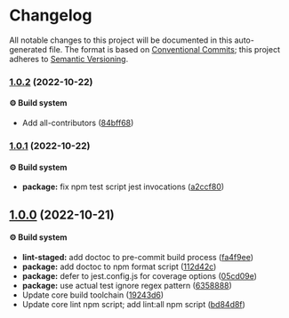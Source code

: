 # Changelog

All notable changes to this project will be documented in this auto-generated
file. The format is based on [Conventional Commits][1]; this project adheres to
[Semantic Versioning][2].

### [1.0.2][3] (2022-10-22)

#### ⚙️ Build system

- Add all-contributors ([84bff68][4])

### [1.0.1][5] (2022-10-22)

#### ⚙️ Build system

- **package:** fix npm test script jest invocations ([a2ccf80][6])

## [1.0.0][7] (2022-10-21)

#### ⚙️ Build system

- **lint-staged:** add doctoc to pre-commit build process ([fa4f9ee][8])
- **package:** add doctoc to npm format script ([112d42c][9])
- **package:** defer to jest.config.js for coverage options ([05cd09e][10])
- **package:** use actual test ignore regex pattern ([6358888][11])
- Update core build toolchain ([19243d6][12])
- Update core lint npm script; add lint:all npm script ([bd84d8f][13])

[1]: https://conventionalcommits.org
[2]: https://semver.org
[3]:
  https://github.com/Xunnamius/unified-utils/compare/mdast-util-tight-comments@1.0.1...mdast-util-tight-comments@1.0.2
[4]:
  https://github.com/Xunnamius/unified-utils/commit/84bff68339c7a742c104c0f2545fe62b28c8b473
[5]:
  https://github.com/Xunnamius/unified-utils/compare/mdast-util-tight-comments@1.0.0...mdast-util-tight-comments@1.0.1
[6]:
  https://github.com/Xunnamius/unified-utils/commit/a2ccf801276c84e54d3fc1afaad574f78408d86f
[7]:
  https://github.com/Xunnamius/unified-utils/compare/05cd09e0cf13f18fa56f6156516bcf546b1238e6...mdast-util-tight-comments@1.0.0
[8]:
  https://github.com/Xunnamius/unified-utils/commit/fa4f9ee3f9cd922875cf077f6d8b74105f0ba55e
[9]:
  https://github.com/Xunnamius/unified-utils/commit/112d42c6999f758ff618f4e116eb7cf38c09f77c
[10]:
  https://github.com/Xunnamius/unified-utils/commit/05cd09e0cf13f18fa56f6156516bcf546b1238e6
[11]:
  https://github.com/Xunnamius/unified-utils/commit/63588887a7377f3ee7488b19c87f1f2bf1faa811
[12]:
  https://github.com/Xunnamius/unified-utils/commit/19243d623ba14cfd629c5e4632e6a75de508592b
[13]:
  https://github.com/Xunnamius/unified-utils/commit/bd84d8fc1fb5c4d1828a16a47214a6730f34899a
